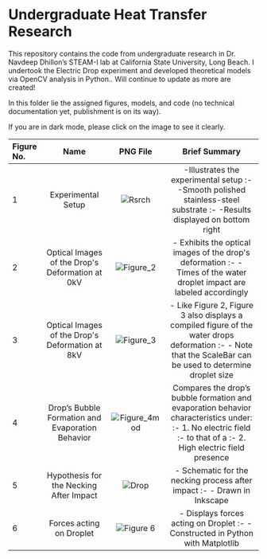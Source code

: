 # Undergraduate Heat Transfer Research
This repository contains the code from undergraduate research in  Dr. Navdeep Dhillon’s STEAM-I lab at California State University, Long Beach. 
I undertook the Electric Drop experiment and developed theoretical models via OpenCV analysis in Python.. Will continue to update as more are created!

In this folder lie the assigned figures, models, and code (no technical documentation yet, publishment is on its way).

If you are in dark mode, please click on the image to see it clearly.

| Figure No. | Name | PNG File | Brief Summary |
| :------------ | :-------------: | :-------------: | :-------------: |
| 1 | Experimental Setup | ![Rsrch](https://user-images.githubusercontent.com/84933358/218894447-2f46e6b6-3e5f-4d47-815b-218e66fdb139.png) | -Illustrates the experimental setup :- -Smooth polished stainless-steel substrate :- -Results displayed on bottom right |
| 2 | Optical Images of the Drop's Deformation at 0kV |![Figure_2](https://user-images.githubusercontent.com/84933358/209671797-3dd20644-07af-46bb-8b0c-d5cd48ff9a2a.png)| - Exhibits the optical images of the drop's deformation :- - Times of the water droplet impact are labeled accordingly |
| 3 | Optical Images of the Drop's Deformation at 8kV | ![Figure_3](https://user-images.githubusercontent.com/84933358/209712394-3df8b84e-bbaa-468e-9876-96c0e67cfed3.png) | - Like Figure 2, Figure 3 also displays a compiled figure of the water drops deformation :- - Note that the ScaleBar can be used to determine droplet size |
| 4 | Drop’s Bubble Formation and Evaporation Behavior | ![Figure_4mod](https://user-images.githubusercontent.com/84933358/209712454-c885f1cc-53f9-4904-b0b0-350b8ade04aa.png) | Compares the drop’s bubble formation and evaporation behavior characteristics under: :- 1. No electric field :- to that of a :- 2. High electric field presence |
| 5 | Hypothesis for the Necking After Impact | ![Drop](https://user-images.githubusercontent.com/84933358/218894668-c1c4f955-e808-4f23-8983-98b7428f5bcb.png) | - Schematic for the necking process after impact :- - Drawn in Inkscape |
| 6 | Forces acting on Droplet |![Figure 6](https://user-images.githubusercontent.com/84933358/210669065-7c92755e-d561-4115-aff3-722095af2e00.png) | - Displays forces acting on Droplet :- - Constructed in Python with Matplotlib |
